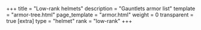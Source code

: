 +++
title = "Low-rank helmets"
description = "Gauntlets armor list"
template = "armor-tree.html"
page_template = "armor.html"
weight = 0
transparent = true
[extra]
type = "helmet"
rank = "low-rank"
+++
